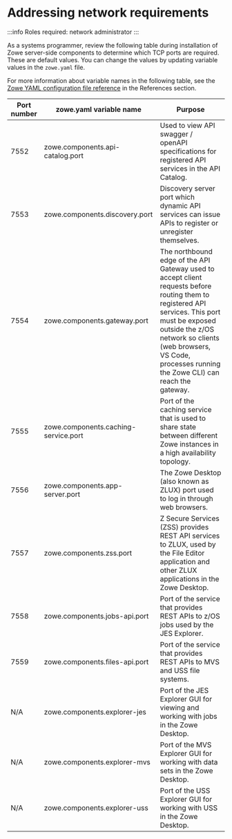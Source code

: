 # Addressing network requirements

:::info Roles required: network administrator
:::

As a systems programmer, review the following table during installation of Zowe server-side components to determine which TCP ports are required. 
These are default values. You can change the values by updating variable values in the `zowe.yaml` file. 

For more information about variable names in the following table, see the [Zowe YAML configuration file reference](../appendix/zowe-yaml-configuration.md) in the References section.

| Port number | zowe.yaml variable name | Purpose |
|------|------|------|
| 7552 | zowe.components.api-catalog.port | Used to view API swagger / openAPI specifications for registered API services in the API Catalog. 
| 7553 | zowe.components.discovery.port | Discovery server port which dynamic API services can issue APIs to register or unregister themselves.
| 7554 | zowe.components.gateway.port | The northbound edge of the API Gateway used to accept client requests before routing them to registered API services.  This port must be exposed outside the z/OS network so clients (web browsers, VS Code, processes running the Zowe CLI) can reach the gateway.
| 7555 | zowe.components.caching-service.port | Port of the caching service that is used to share state between different Zowe instances in a high availability topology.
| 7556 | zowe.components.app-server.port | The Zowe Desktop (also known as ZLUX) port used to log in through web browsers.
| 7557 | zowe.components.zss.port | Z Secure Services (ZSS) provides REST API services to ZLUX, used by the File Editor application and other ZLUX applications in the Zowe Desktop.
| 7558 | zowe.components.jobs-api.port | Port of the service that provides REST APIs to z/OS jobs used by the JES Explorer.
| 7559 | zowe.components.files-api.port | Port of the service that provides REST APIs to MVS and USS file systems.
| N/A | zowe.components.explorer-jes | Port of the JES Explorer GUI for viewing and working with jobs in the Zowe Desktop.
| N/A | zowe.components.explorer-mvs | Port of the MVS Explorer GUI for working with data sets in the Zowe Desktop.
| N/A | zowe.components.explorer-uss | Port of the USS Explorer GUI for working with USS in the Zowe Desktop.

